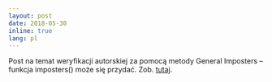 ```yaml
---
layout: post
date: 2018-05-30
inline: true
lang: pl
---
```


Post na temat weryfikacji autorskiej za pomocą metody General Imposters – funkcja imposters() może się przydać. Zob. [tutaj](https://computationalstylistics.github.io/blog/imposters/).

